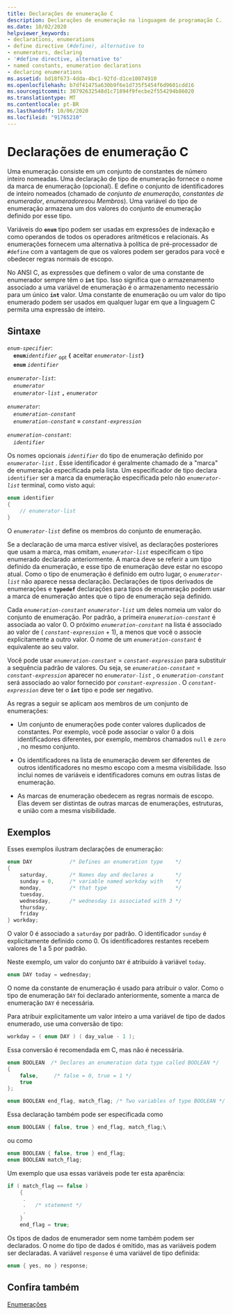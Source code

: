 ```yaml
---
title: Declarações de enumeração C
description: Declarações de enumeração na linguagem de programação C.
ms.date: 10/02/2020
helpviewer_keywords:
- declarations, enumerations
- define directive (#define), alternative to
- enumerators, declaring
- '#define directive, alternative to'
- named constants, enumeration declarations
- declaring enumerations
ms.assetid: bd18f673-4dda-4bc1-92fd-d1ce10074910
ms.openlocfilehash: b7df41475a630b9f6e1d735f5454f6d9601cdd16
ms.sourcegitcommit: 30792632548d1c71894f9fecbe2f554294b86020
ms.translationtype: MT
ms.contentlocale: pt-BR
ms.lasthandoff: 10/06/2020
ms.locfileid: "91765210"
---
```

# <a name="c-enumeration-declarations"></a>Declarações de enumeração C

Uma enumeração consiste em um conjunto de constantes de número inteiro nomeadas. Uma declaração de tipo de enumeração fornece o nome da marca de enumeração (opcional). E define o conjunto de identificadores de inteiro nomeados (chamado de *conjunto de enumeração*, *constantes de enumerador*, *enumeradores*ou *Membros*). Uma variável do tipo de enumeração armazena um dos valores do conjunto de enumeração definido por esse tipo.

Variáveis do **`enum`** tipo podem ser usadas em expressões de indexação e como operandos de todos os operadores aritméticos e relacionais. As enumerações fornecem uma alternativa à política de pré-processador de `#define` com a vantagem de que os valores podem ser gerados para você e obedecer regras normais de escopo.

No ANSI C, as expressões que definem o valor de uma constante de enumerador sempre têm o **`int`** tipo. Isso significa que o armazenamento associado a uma variável de enumeração é o armazenamento necessário para um único **`int`** valor. Uma constante de enumeração ou um valor do tipo enumerado podem ser usados em qualquer lugar em que a linguagem C permita uma expressão de inteiro.

## <a name="syntax"></a>Sintaxe

*`enum-specifier`*:\
&emsp;**`enum`***`identifier`* <sub>opt</sub> **`{`** aceitar *`enumerator-list`***`}`**\
&emsp;**`enum`** *`identifier`*

*`enumerator-list`*:\
&emsp;*`enumerator`*\
&emsp;*`enumerator-list`* **`,`** *`enumerator`*

*`enumerator`*:\
&emsp;*`enumeration-constant`*\
&emsp;*`enumeration-constant`* **`=`** *`constant-expression`*

*`enumeration-constant`*:\
&emsp;*`identifier`*

Os nomes opcionais *`identifier`* do tipo de enumeração definido por *`enumerator-list`* . Esse identificador é geralmente chamado de a "marca" de enumeração especificada pela lista. Um especificador de tipo declara `identifier` ser a marca da enumeração especificada pelo não *`enumerator-list`* terminal, como visto aqui:

```C
enum identifier
{
    // enumerator-list
}
```

O *`enumerator-list`* define os membros do conjunto de enumeração.

Se a declaração de uma marca estiver visível, as declarações posteriores que usam a marca, mas omitam, *`enumerator-list`* especificam o tipo enumerado declarado anteriormente. A marca deve se referir a um tipo definido da enumeração, e esse tipo de enumeração deve estar no escopo atual. Como o tipo de enumeração é definido em outro lugar, o *`enumerator-list`* não aparece nessa declaração. Declarações de tipos derivados de enumerações e **`typedef`** declarações para tipos de enumeração podem usar a marca de enumeração antes que o tipo de enumeração seja definido.

Cada *`enumeration-constant`* *`enumerator-list`* um deles nomeia um valor do conjunto de enumeração. Por padrão, a primeira *`enumeration-constant`* é associada ao valor 0. O próximo *`enumeration-constant`* na lista é associado ao valor de ( *`constant-expression`* + 1), a menos que você o associe explicitamente a outro valor. O nome de um *`enumeration-constant`* é equivalente ao seu valor.

Você pode usar *`enumeration-constant`*  =  *`constant-expression`* para substituir a sequência padrão de valores. Ou seja, se *`enumeration-constant`*  =  *`constant-expression`* aparecer no *`enumerator-list`* , o *`enumeration-constant`* será associado ao valor fornecido por *`constant-expression`* . O *`constant-expression`* deve ter o **`int`** tipo e pode ser negativo.

As regras a seguir se aplicam aos membros de um conjunto de enumerações:

- Um conjunto de enumerações pode conter valores duplicados de constantes. Por exemplo, você pode associar o valor 0 a dois identificadores diferentes, por exemplo, membros chamados `null` e `zero` , no mesmo conjunto.

- Os identificadores na lista de enumeração devem ser diferentes de outros identificadores no mesmo escopo com a mesma visibilidade. Isso inclui nomes de variáveis e identificadores comuns em outras listas de enumeração.

- As marcas de enumeração obedecem as regras normais de escopo. Elas devem ser distintas de outras marcas de enumerações, estruturas, e união com a mesma visibilidade.

## <a name="examples"></a>Exemplos

Esses exemplos ilustram declarações de enumeração:

```C
enum DAY            /* Defines an enumeration type    */
{
    saturday,       /* Names day and declares a       */
    sunday = 0,     /* variable named workday with    */
    monday,         /* that type                      */
    tuesday,
    wednesday,      /* wednesday is associated with 3 */
    thursday,
    friday
} workday;
```

O valor 0 é associado a `saturday` por padrão. O identificador `sunday` é explicitamente definido como 0. Os identificadores restantes recebem valores de 1 a 5 por padrão.

Neste exemplo, um valor do conjunto `DAY` é atribuído à variável `today`.

```C
enum DAY today = wednesday;
```

O nome da constante de enumeração é usado para atribuir o valor. Como o tipo de enumeração `DAY` foi declarado anteriormente, somente a marca de enumeração `DAY` é necessária.

Para atribuir explicitamente um valor inteiro a uma variável de tipo de dados enumerado, use uma conversão de tipo:

```C
workday = ( enum DAY ) ( day_value - 1 );
```

Essa conversão é recomendada em C, mas não é necessária.

```C
enum BOOLEAN  /* Declares an enumeration data type called BOOLEAN */
{
    false,     /* false = 0, true = 1 */
    true
};

enum BOOLEAN end_flag, match_flag; /* Two variables of type BOOLEAN */
```

Essa declaração também pode ser especificada como

```C
enum BOOLEAN { false, true } end_flag, match_flag;\
```

ou como

```C
enum BOOLEAN { false, true } end_flag;
enum BOOLEAN match_flag;
```

Um exemplo que usa essas variáveis pode ter esta aparência:

```C
if ( match_flag == false )
    {
     .
     .   /* statement */
     .
    }
    end_flag = true;
```

Os tipos de dados de enumerador sem nome também podem ser declarados. O nome do tipo de dados é omitido, mas as variáveis podem ser declaradas. A variável `response` é uma variável de tipo definida:

```C
enum { yes, no } response;
```

## <a name="see-also"></a>Confira também

[Enumerações](../cpp/enumerations-cpp.md)
